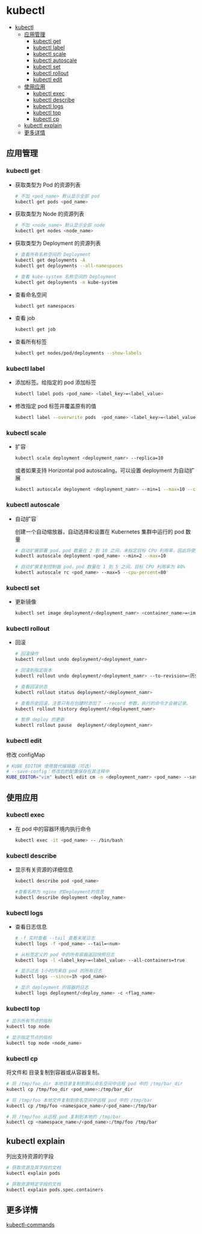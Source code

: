 # kubectl

- [kubectl](#kubectl)
  - [应用管理](#应用管理)
    - [kubectl get](#kubectl-get)
    - [kubectl label](#kubectl-label)
    - [kubectl scale](#kubectl-scale)
    - [kubectl autoscale](#kubectl-autoscale)
    - [kubectl set](#kubectl-set)
    - [kubectl rollout](#kubectl-rollout)
    - [kubectl edit](#kubectl-edit)
  - [使用应用](#使用应用)
    - [kubectl exec](#kubectl-exec)
    - [kubectl describe](#kubectl-describe)
    - [kubectl logs](#kubectl-logs)
    - [kubectl top](#kubectl-top)
    - [kubectl cp](#kubectl-cp)
  - [kubectl explain](#kubectl-explain)
  - [更多详情](#更多详情)

## 应用管理

### kubectl get

- 获取类型为 Pod 的资源列表

  ```bash
  # 不加 <pod_name> 默认显示全部 pod
  kubectl get pods <pod_name>
  ```

- 获取类型为 Node 的资源列表

  ```bash
  # 不加 <node_name> 默认显示全部 node
  kubectl get nodes <node_name>
  ```

- 获取类型为 Deployment 的资源列表

  ```bash
  # 查看所有名称空间的 Deployment
  kubectl get deployments -A
  kubectl get deployments --all-namespaces

  # 查看 kube-system 名称空间的 Deployment
  kubectl get deployments -n kube-system
  ```

- 查看命名空间

  ```bash
  kubectl get namespaces
  ```

- 查看 job

  ```bash
  kubectl get job
  ```

- 查看所有标签

  ```bash
  kubectl get nodes/pod/deployments --show-labels
  ```

### kubectl label

- 添加标签。给指定的 pod 添加标签

  ```bash
  kubectl label pods <pod_name> <label_key>=<label_value>
  ```

- 修改指定 pod 标签并覆盖原有的值

  ```bash
  kubectl label --overwrite pods  <pod_name> <label_key>=<label_value>
  ```

### kubectl scale

- 扩容

  ```bash
  kubectl scale deployment <deployment_namr> --replica=10
  ```

  或者如果支持 Horizontal pod autoscaling，可以设置 deployment 为自动扩展

  ```bash
  kubectl autoscale deployment <deployment_namr> --min=1 --max=10 --cpu-percent=80
  ```

### kubectl autoscale

- 自动扩容
  
  创建一个自动缩放器，自动选择和设置在 Kubernetes 集群中运行的 pod 数量

  ```bash
  # 自动扩展部署 pod，pod 数量在 2 到 10 之间，未指定目标 CPU 利用率，因此将使用默认的自动扩展策略 
  kubectl autoscale deployment <pod_name> --min=2 --max=10

  # 自动扩展复制控制器 pod，pod 数量在 1 到 5 之间，目标 CPU 利用率为 80%
  kubectl autoscale rc <pod_name> --max=5 --cpu-percent=80
  ```

### kubectl set

- 更新镜像

  ```bash
  kubectl set image deployment/<deployment_namr> <container_name>=<image_name>:<tag>
  ```

### kubectl rollout

- 回滚

  ```bash
  # 回滚操作
  kubectl rollout undo deployment/<deployment_namr>

  # 回滚到指定版本
  kubectl rollout undo deployment/<deployment_namr> --to-revision=<历史版本>

  # 查看回滚状态
  kubectl rollout status deployment/<deployment_namr>

  # 查看历史回滚，注意只有在创建时添加了 --record 参数，执行的命令才会被记录。
  kubectl rollout history deployment/<deployment_namr>

  # 暂停 deploy 的更新
  kubectl rollout pause  deployment/<deployment_namr>
  ```

### kubectl edit

  修改 configMap

  ```bash
  # KUBE_EDITOR 使用替代编辑器（可选）
  # --save-config：修改后的配置保存在其注释中
  KUBE_EDITOR="vim" kubectl edit cm -n <deployment_namr> <pod_name> --save-config
  ```


## 使用应用

### kubectl exec

- 在 pod 中的容器环境内执行命令

  ```bash
  kubectl exec -it <pod_name> -- /bin/bash
  ```

### kubectl describe

- 显示有关资源的详细信息

  ```bash
  kubectl describe pod <pod_name>

  #查看名称为 nginx 的Deployment的信息
  kubectl describe deployment <deploy_name>
  ```

### kubectl logs

- 查看日志信息

  ```bash
  # -f 实时查看 --tail 查看末尾日志
  kubectl logs -f <pod_name> --tail=<num>

  # 从标签定义的 pod 中的所有容器返回快照日志
  kubectl logs -l <label_key>=<label_value> --all-containers=true

  # 显示过去 1小时内来自 pod 的所有日志
  kubectl logs --since=1h <pod_name>

  # 显示 deployment 的容器的日志
  kubectl logs deployment/<deploy_name> -c <flag_name>
  ```

### kubectl top

  ```bash
  # 显示所有节点的指标
  kubectl top node

  # 显示指定节点的指标
  kubectl top node <node_name>
  ```

### kubectl cp

将文件和
目录复制到容器或从容器复制。

  ```bash
  # 将 /tmp/foo_dir 本地目录复制到默认命名空间中远程 pod 中的 /tmp/bar_dir
  kubectl cp /tmp/foo_dir <pod_name>:/tmp/bar_dir

  # 将 /tmp/foo 本地文件复制到命名空间中远程 pod 中的 /tmp/bar
  kubectl cp /tmp/foo <namespace_name>/<pod_name>:/tmp/bar

  # 将 /tmp/foo 从远程 pod 复制到本地的 /tmp/bar
  kubectl cp <namespace_name>/<pod_name>:/tmp/foo /tmp/bar
  ```

## kubectl explain

列出支持资源的字段

```bash
# 获取资源及其字段的文档
kubectl explain pods

# 获取资源特定字段的文档
kubectl explain pods.spec.containers
```

## 更多详情

[kubectl-commands](https://kubernetes.io/docs/reference/generated/kubectl/kubectl-commands)
